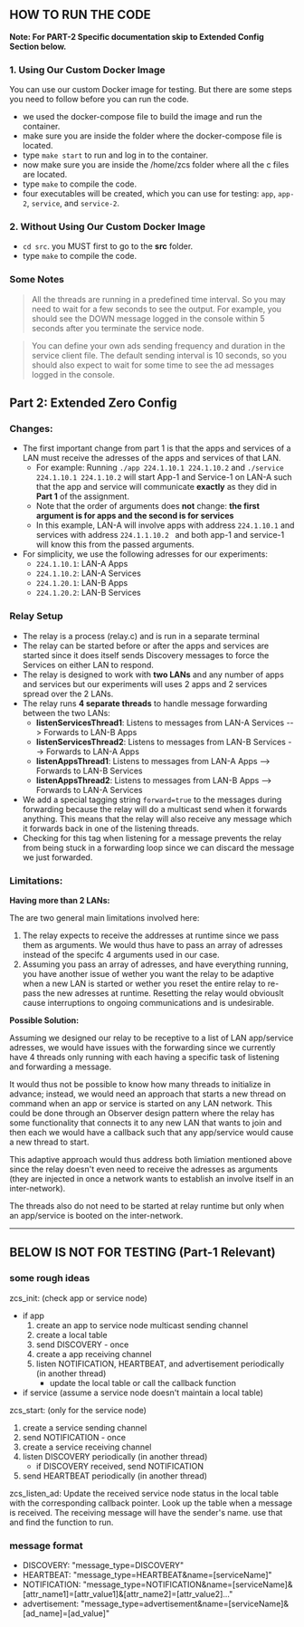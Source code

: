 ## HOW TO RUN THE CODE

**Note: For PART-2 Specific documentation skip to Extended Config Section below.**

### 1. Using Our Custom Docker Image

You can use our custom Docker image for testing. But there are some steps you need to follow before you can run the code.

- we used the docker-compose file to build the image and run the container.
- make sure you are inside the folder where the docker-compose file is located.
- type `make start` to run and log in to the container.
- now make sure you are inside the /home/zcs folder where all the c files are located.
- type `make` to compile the code.
- four executables will be created, which you can use for testing: `app`, `app-2`, `service`, and `service-2`.

### 2. Without Using Our Custom Docker Image

- `cd src`. you MUST first to go to the **src** folder.
- type `make` to compile the code.

### Some Notes

> All the threads are running in a predefined time interval. So you may need to wait for a few seconds to see the output. For example, you should see the DOWN message logged in the console within 5 seconds after you terminate the service node.

> You can define your own ads sending frequency and duration in the service client file. The default sending interval is 10 seconds, so you should also expect to wait for some time to see the ad messages logged in the console.

## Part 2: Extended Zero Config

### Changes:

- The first important change from part 1 is that the apps and services of a LAN must receive the adresses of the apps and services of that LAN.
  - For example: Running `./app 224.1.10.1 224.1.10.2` and `./service 224.1.10.1 224.1.10.2` will start App-1 and Service-1 on LAN-A such that the app and service will communicate **exactly** as they did in **Part 1** of the assignment.
  - Note that the order of arguments does **not** change: **the first argument is for apps and the second is for services**
  - In this example, LAN-A will involve apps with address `224.1.10.1` and services with address `224.1.1.10.2 ` and both app-1 and service-1 will know this from the passed arguments.
- For simplicity, we use the following adresses for our experiments:
  - `224.1.10.1`: LAN-A Apps
  - `224.1.10.2`: LAN-A Services
  - `224.1.20.1`: LAN-B Apps
  - `224.1.20.2`: LAN-B Services

### Relay Setup

- The relay is a process (relay.c) and is run in a separate terminal
- The relay can be started before or after the apps and services are started since it does itself sends Discovery messages to force the Services on either LAN to respond.
- The relay is designed to work with **two LANs** and any number of apps and services but our experiments will uses 2 apps and 2 services spread over the 2 LANs.
- The relay runs **4 separate threads** to handle message forwarding between the two LANs:
  - **listenServicesThread1**: Listens to messages from LAN-A Services --> Forwards to LAN-B Apps
  - **listenServicesThread2**: Listens to messages from LAN-B Services --> Forwards to LAN-A Apps
  - **listenAppsThread1**: Listens to messages from LAN-A Apps --> Forwards to LAN-B Services
  - **listenAppsThread2**: Listens to messages from LAN-B Apps --> Forwards to LAN-A Services
- We add a special tagging string `forward=true` to the messages during forwarding because the relay will do a multicast send when it forwards anything. This means that the relay will also receive any message which it forwards back in one of the listening threads.
- Checking for this tag when listening for a message prevents the relay from being stuck in a forwarding loop since we can discard the message we just forwarded.

### Limitations:

**Having more than 2 LANs:**

The are two general main limitations involved here:

1. The relay expects to receive the addresses at runtime since we pass them as arguments. We would thus have to pass an array of adresses instead of the specifc 4 arguments used in our case.
2. Assuming you pass an array of adresses, and have everything running, you have another issue of wether you want the relay to be adaptive when a new LAN is started or wether you reset the entire relay to re-pass the new adresses at runtime. Resetting the relay would obviouslt cause interruptions to ongoing communications and is undesirable.

**Possible Solution:**

Assuming we designed our relay to be receptive to a list of LAN app/service adresses, we would have issues with the forwarding since we currently have 4 threads only running with each having a specific task of listening and forwarding a message.

It would thus not be possible to know how many threads to initialize in advance; instead, we would need an approach that starts a new thread on command when an app or service is started on any LAN network. This could be done through an Observer design pattern where the relay has some functionality that connects it to any new LAN that wants to join and then each we would have a callback such that any app/service would cause a new thread to start.

This adaptive approach would thus address both limiation mentioned above since the relay doesn't even need to receive the adresses as arguments (they are injected in once a network wants to establish an involve itself in an inter-network).

The threads also do not need to be started at relay runtime but only when an app/service is booted on the inter-network.

---

## BELOW IS NOT FOR TESTING (Part-1 Relevant)

### some rough ideas

zcs_init: (check app or service node)

- if app
  1. create an app to service node multicast sending channel
  2. create a local table
  3. send DISCOVERY - once
  4. create a app receiving channel
  5. listen NOTIFICATION, HEARTBEAT, and advertisement periodically (in another thread)
     - update the local table or call the callback function
- if service (assume a service node doesn't maintain a local table)

zcs_start: (only for the service node)

1. create a service sending channel
2. send NOTIFICATION - once
3. create a service receiving channel
4. listen DISCOVERY periodically (in another thread)
   - if DISCOVERY received, send NOTIFICATION
5. send HEARTBEAT periodically (in another thread)

zcs_listen_ad:
Update the received service node status in the local table with the corresponding callback pointer.
Look up the table when a message is received. The receiving message will have the sender's name. use that and find the function to run.

### message format

- DISCOVERY: "message_type=DISCOVERY"
- HEARTBEAT: "message_type=HEARTBEAT&name=[serviceName]"
- NOTIFICATION: "message_type=NOTIFICATION&name=[serviceName]&[attr_name1]=[attr_value1]&[attr_name2]=[attr_value2]..."
- advertisement: "message_type=advertisement&name=[serviceName]&[ad_name]=[ad_value]"
